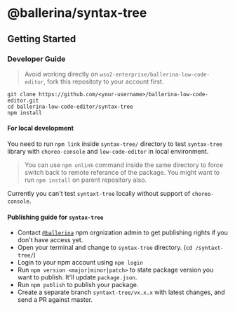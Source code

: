 # @ballerina/syntax-tree

## Getting Started 

### Developer Guide

> Avoid working directly on `wso2-enterprise/ballerina-low-code-editor`, fork this repositoty to your account first.

```
git clone https://github.com/<your-username>/ballerina-low-code-editor.git
cd ballerina-low-code-editor/syntax-tree
npm install
```

#### For local development

You need to run `npm link` inside `syntax-tree/` directory to test `syntax-tree` library with `choreo-console` and `low-code-editor` in local environment.

> You can use `npm unlink` command inside the same directory to force switch back to remote referance of the package. You might want to run `npm install` on parent repository also.

Currently you can't test `syntaxt-tree` locally without support of `choreo-console`.

#### Publishing guide for `syntax-tree`

- Contact [`@ballerina`](https://www.npmjs.com/org/ballerina) npm orgnization admin to get publishing rights if you don't have access yet.
- Open your terminal and change to `syntax-tree` directory. (`cd /syntaxt-tree/`)
- Login to your npm account using `npm login`
- Run `npm version <major|minor|patch>` to state package version you want to publish. It'll update `package.json`.
- Run `npm publish` to publish your package.
- Create a separate branch `syntaxt-tree/vx.x.x` with latest changes, and send a PR against master.

